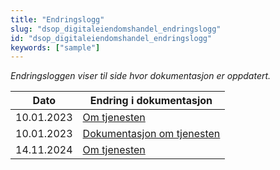 ```yaml
---
title: "Endringslogg"
slug: "dsop_digitaleiendomshandel_endringslogg"
id: "dsop_digitaleiendomshandel_endringslogg"
keywords: ["sample"]
---
```


*Endringsloggen viser til side hvor dokumentasjon er oppdatert.*

| Dato       | Endring i dokumentasjon                                                           |
|------------|-----------------------------------------------------------------------------------|
| 10.01.2023 | [Om tjenesten ](https://dokumentasjon.dsop.no/dsop_digitaleiendomshandel_om.html) |
| 10.01.2023 | [Dokumentasjon om tjenesten](https://github.com/bitsnorge/e-tinglysing-afpant)    |
| 14.11.2024 | [Om tjenesten ](https://dokumentasjon.dsop.no/dsop_digitaleiendomshandel_om.html) |

